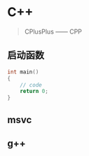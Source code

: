 
# C++ 
> CPlusPlus —— CPP

## 启动函数

```c
int main()
{
	// code
	return 0;
}
```


## msvc

## g++





